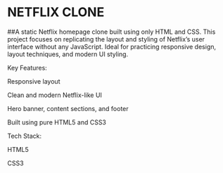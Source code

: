 # NETFLIX CLONE

##A static Netflix homepage clone built using only HTML and CSS. This project focuses on replicating the layout and styling of Netflix’s user interface without any JavaScript. Ideal for practicing responsive design, layout techniques, and modern UI styling.

Key Features:

Responsive layout

Clean and modern Netflix-like UI

Hero banner, content sections, and footer

Built using pure HTML5 and CSS3

Tech Stack:

HTML5

CSS3
